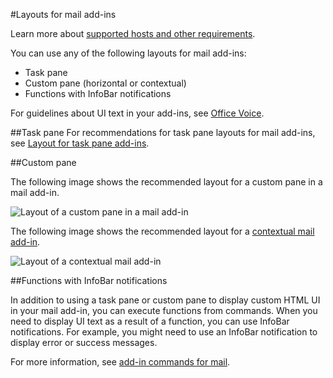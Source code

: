 #Layouts for mail add-ins

Learn more about [supported hosts and other requirements](https://msdn.microsoft.com/EN-US/library/office/dn833104.aspx).

You can use any of the following layouts for mail add-ins:

- Task pane
- Custom pane (horizontal or contextual)
- Functions with InfoBar notifications

For guidelines about UI text in your add-ins, see [Office Voice](https://msdn.microsoft.com/en-us/library/office/mt484351.aspx).

##Task pane
 For recommendations for task pane layouts for mail add-ins, see [Layout for task pane add-ins](layout-for-task-pane-add-ins.md).


##Custom pane

The following image shows the recommended layout for a custom pane in a mail add-in.

![Layout of a custom pane in a mail add-in](../../../images/mail-add-in-custom-pane.png)

The following image shows the recommended layout for a [contextual mail add-in](https://msdn.microsoft.com/EN-US/library/office/dn893542.aspx).

![Layout of a contextual mail add-in](../../../images/mail-add-in-contextual-card.png)

##Functions with InfoBar notifications

In addition to using a task pane or custom pane to display custom HTML UI in your mail add-in, you can execute functions from commands. When you need to display UI text as a result of a function, you can use InfoBar notifications. For example, you might need to use an InfoBar notification to display error or success messages. 

For more information, see [add-in commands for mail](https://msdn.microsoft.com/EN-US/library/office/mt267546.aspx). 



